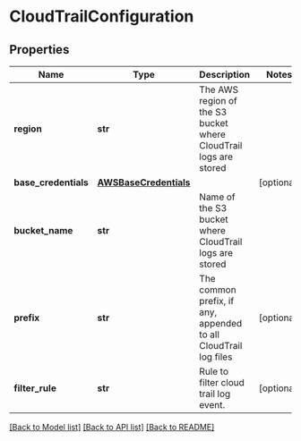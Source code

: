 # CloudTrailConfiguration

## Properties
Name | Type | Description | Notes
------------ | ------------- | ------------- | -------------
**region** | **str** | The AWS region of the S3 bucket where CloudTrail logs are stored | 
**base_credentials** | [**AWSBaseCredentials**](AWSBaseCredentials.md) |  | [optional] 
**bucket_name** | **str** | Name of the S3 bucket where CloudTrail logs are stored | 
**prefix** | **str** | The common prefix, if any, appended to all CloudTrail log files | [optional] 
**filter_rule** | **str** | Rule to filter cloud trail log event. | [optional] 

[[Back to Model list]](../README.md#documentation-for-models) [[Back to API list]](../README.md#documentation-for-api-endpoints) [[Back to README]](../README.md)


